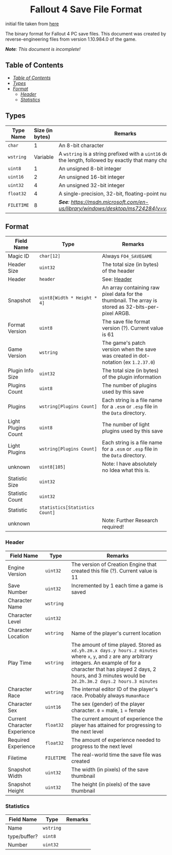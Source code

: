 <h1 align="center">Fallout 4 Save File Format</h1>

initial file taken from [here](https://gist.github.com/SirTony/5832ad8a2b8fd4acb636)

The binary format for Fallout 4 PC save files.
This document was created by reverse-engineering files from version 1.10.984.0 of the game.

_**Note**: This document is incomplete!_

## Table of Contents

- _[Table of Contents](#table-of-contents)_
- _[Types](#types)_
- _[Format](#format)_
  - _[Header](#header)_
  - _[Statistics](#statistics)_

## Types

| Type Name  | Size (in bytes) | Remarks                                                                                                        |
| ---------- | :-------------- | -------------------------------------------------------------------------------------------------------------- |
| `char`     | 1               | An 8-bit character                                                                                             |
| `wstring`  | Variable        | A `wstring` is a string prefixed with a `uint16` denoting the length, followed by exactly that many characters |
| `uint8`    | 1               | An unsigned 8-bit integer                                                                                      |
| `uint16`   | 2               | An unsigned 16-bit integer                                                                                     |
| `uint32`   | 4               | An unsigned 32-bit integer                                                                                     |
| `float32`  | 4               | A single-precision, 32-bit, floating-point number                                                              |
| `FILETIME` | 8               | _**See**: https://msdn.microsoft.com/en-us/library/windows/desktop/ms724284(v=vs.85).aspx_                     |

## Format

| Field Name          | Type                           | Remarks                                                                                              |
| ------------------- | ------------------------------ | ---------------------------------------------------------------------------------------------------- |
| Magic ID            | `char[12]`                     | Always `FO4_SAVEGAME`                                                                                |
| Header Size         | `uint32`                       | The total size (in bytes) of the header                                                              |
| Header              | `header`                       | See: [Header](#header)                                                                               |
| Snapshot            | `uint8[Width * Height * 4]`    | An array containing raw pixel data for the thumbnail. The array is stored as 32-bits-per-pixel ARGB. |
| Format Version      | `uint8`                        | The save file format version (?). Current value is 61                                                |
| Game Version        | `wstring`                      | The game's patch version when the save was created in dot-notation (ex `1.2.37.0`)                   |
| Plugin Info Size    | `uint32`                       | The total size (in bytes) of the plugin information                                                  |
| Plugins Count       | `uint8`                        | The number of plugins used by this save                                                              |
| Plugins             | `wstring[Plugins Count]`       | Each string is a file name for a `.esm` or `.esp` file in the `Data` directory.                      |
| Light Plugins Count | `uint8`                        | The number of light plugins used by this save                                                        |
| Light Plugins       | `wstring[Plugins Count]`       | Each string is a file name for a `.esm` or `.esp` file in the `Data` directory.                      |
| unknown             | `uint8[105]`                   | Note: I have absolutely no Idea what this is.                                                        |
| Statistic Size      | `uint32`                       |                                                                                                      |
| Statistic Count     | `uint32`                       |                                                                                                      |
| Statistic           | `statistics[Statistics Count]` |                                                                                                      |
| unknown             |                                | Note: Further Research required!                                                                     |

### Header

| Field Name                   | Type       | Remarks                                                                                                                                                                                                                                                |
| ---------------------------- | ---------- | ------------------------------------------------------------------------------------------------------------------------------------------------------------------------------------------------------------------------------------------------------ |
| Engine Version               | `uint32`   | The version of Creation Engine that created this file (?). Current value is 11                                                                                                                                                                         |
| Save Number                  | `uint32`   | Incremented by 1 each time a game is saved                                                                                                                                                                                                             |
| Character Name               | `wstring`  |                                                                                                                                                                                                                                                        |
| Character Level              | `uint32`   |                                                                                                                                                                                                                                                        |
| Character Location           | `wstring`  | Name of the player's current location                                                                                                                                                                                                                  |
| Play Time                    | `wstring`  | The amount of time played. Stored as `xd.yh.zm.x days.y hours.z minutes` where `x`, `y`, and `z` are any arbitrary integers. An example of for a character that has played 2 days, 2 hours, and 3 minutes would be `2d.2h.3m.2 days.2 hours.3 minutes` |
| Character Race               | `wstring`  | The internal editor ID of the player's race. Probably always `HumanRace`                                                                                                                                                                               |
| Character Sex                | `uint16`   | The sex (gender) of the player character. `0` = male, `1` = female                                                                                                                                                                                     |
| Current Character Experience | `float32`  | The current amount of experience the player has attained for progressing to the next level                                                                                                                                                             |
| Required Experience          | `float32`  | The amount of experience needed to progress to the next level                                                                                                                                                                                          |
| Filetime                     | `FILETIME` | The real-world time the save file was created                                                                                                                                                                                                          |
| Snapshot Width               | `uint32`   | The width (in pixels) of the save thumbnail                                                                                                                                                                                                            |
| Snapshot Height              | `uint32`   | The height (in pixels) of the save thumbnail                                                                                                                                                                                                           |

### Statistics

| Field Name   | Type      | Remarks |
| ------------ | --------- | ------- |
| Name         | `wstring` |         |
| type/buffer? | `uint8`   |         |
| Number       | `uint32`  |         |
